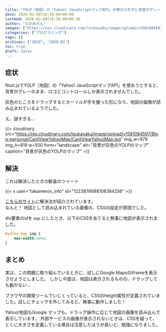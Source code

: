 ```yaml
---
title: "YOLP（地図）の「Yahoo! JavaScriptマップAPI」が表示されずに背景がグレーになってしまったときの対処法"
date: 2020-02-08T16:59:00+09:00
lastmod: 2020-02-08T16:59:00+09:00
author: "たかめろん"
images: ["https://res.cloudinary.com/tsukayaku/image/upload/v1581084597/Blog-personal/CantViewYahooMap/CantViewYahooMap.jpg"]
categories: ["プログラミング"]
tags: []
archives: ["2020", "2020-02"]
toc: true
draft: false
---
```


## 症状

Nuxt.jsでYOLP（地図）の「Yahoo! JavaScriptマップAPI」を使おうとすると、背景がグレーのまま、ロゴとコントロールしか表示されませんでした。

灰色のところをドラッグするとカーソルが手を握った形になり、地図の画像が読み込まれているようでした。

え、謎すぎる...

{{< cloudinary src="https://res.cloudinary.com/tsukayaku/image/upload/v1581084597/Blog-personal/CantViewYahooMap/CantViewYahooMap.jpg" img_w=979 img_h=819 w=500 form="landscape" alt="背景が灰色のYOLPのマップ" caption="背景が灰色のYOLPのマップ" >}}

## 解決

これは解決したときの歓喜のツイート

{{< x user="takameron_info" id="1223876688108384256" >}}

[こちらのサイト](http://mori-coding.blog.jp/archives/8063243.html "yahoo map（YOLP）でマップが描画されずにグレーになったときのCSS原因 : 森のコーディング")に解決法が紹介されています。  
なんと！
地図として読み込まれている画像の、CSSの設定が原因でした。

div要素のidを `map` にしたとき、以下のCSSをあてると無事に地図が表示されました。

```css
#yahoo_map img {
    max-width:none;
}
```

## まとめ

実は、この問題に取り組んでいるときに、試しにGoogle Mapsのiframeを表示させようとしました。
しかし今度は、地図は表示されるものの、ドラッグしても動かない...

ブラウザの開発ツールでいじくっていると、CSSのheight属性が定義されていました。試しにチェックを外してみると、無事に動作しました！

Yahoo!地図もGoogle マップも、ドラッグ操作に応じて地図の画像を読み込んで表示しています。
外部サービスの画像が表示されないときは、CSSを疑って、とくに大きさを定義している場合は注意したほうが良いと、勉強になりました。

